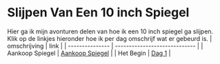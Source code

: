 # Slijpen Van Een 10 inch Spiegel

Hier ga ik mijn avonturen delen van hoe ik een 10 inch spiegel ga slijpen. Klik op de linkjes hieronder hoe ik per dag omschrijf wat er gebeurd is.
| omschrijving    | link                          |
| --------------- | ----------------------------- |
| Aankoop Spiegel | [Aankoop Spiegel](aankoop.md) |
| Het Begin       | [Dag 1](./dag1/)     |